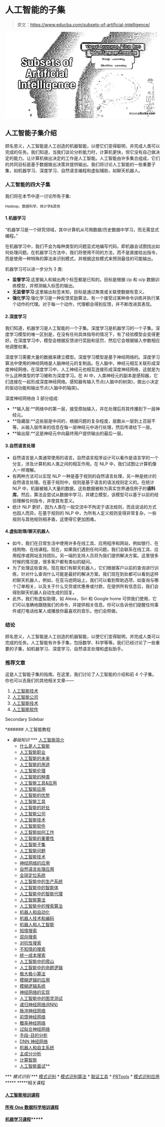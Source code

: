 # 人工智能的子集

> 原文：<https://www.educba.com/subsets-of-artificial-intelligence/>

![Subsets of Artificial Intelligence](img/0903876d0fbae41cf0280bcf7c5f082f.png)



## 人工智能子集介绍

顾名思义，人工智能是人工创造的机器智能，以使它们变得聪明，并完成人类可以完成的任务。我们知道，当我们谈论分析能力时，计算机更快，但它没有自己做决定的能力。让计算机做出决定的工作是人工智能。人工智能由许多集合组成，它们的共同目标是基于数据做出决策并提供输出。我们将讨论人工智能的一些重要子集，如机器学习、深度学习、自然语言编程和虚拟辅助，如聊天机器人。

### 人工智能的四大子集

我们将在本节中逐一讨论所有子集:

<small>Hadoop、数据科学、统计学&其他</small>

#### 1.机器学习

“机器学习是一个研究领域，其中计算机从可用数据/历史数据中学习，而无需显式编程。”

在机器学习中，我们不会为每种类型的问题显式地编写代码，即机器会试图找出如何处理问题。在机器学习方法中，我们将使用不同的方法，而不是直接给出指令，而是使用一种特殊的算法来识别模式，并根据这些模式来预测最佳的可能输出。

机器学习可以进一步分为 3 类:

*   **监督学习**:这里输入和输出两个标签都是已知的。目标是根据 i/p 和 o/p 数据训练模型，并预测输入标签的输出。
*   **无监督学习**:这里输出标签未知，目标是通过聚类或关联使数据有意义。
*   **强化学习**:强化学习是一种反馈奖励算法，有一个接受过某种命令训练并执行某个动作的代理。对于每一个动作，代理都会得到反馈，并不断改进其表现。

#### 2.深度学习

我们知道，机器学习是人工智能的一个子集。深度学习是机器学习的一个子集。深度学习模型的唯一区别是，在没有任何具体指导的情况下，有了经验模型会变得更好。在深度学习中，模型会根据反馈进行奖励和惩罚，然后它会根据输入参数相应地调整权重。

深度学习需要大量的数据来建立模型。深度学习模型是基于神经网络的。深度学习算法中使用的神经网络是人脑神经元的复制品。在人脑中，神经元相互关联形成深度神经网络，在深度学习中，人工神经元也相互连接形成深度神经网络，这就是为什么这种类型的学习被称为深度学习。在 AI 中，人类神经元的副本是感知器，它们连接在一起形成深度神经网络。感知器有输入节点(人脑中的树突)，做出小决定的驱动功能和输出节点(人脑中的轴突)。

深度神经网络由 3 部分组成:

*   **输入层:**网络中的第一层，接受原始输入，并在处理后将其传播到下一层神经元。
*   **隐藏层:**这些层是中间的，根据问题的复杂程度，层数从一层到上百层不等。从输入层传来的信息在每一层神经元中进行处理，然后传递给下一层。
*   **输出层:**这是神经元中向最终用户提供输出的最后一层。

#### 3.自然语言处理

*   自然语言是人类通常使用的语言。自然语言程序设计可以看作是语言学的一个分支，涉及计算机和人类之间的相互作用。在 NLP 中，我们试图让计算机像人一样理解。
*   有两种方法可以实现 NLP 一种是基于规则的自然语言处理，另一种是统计的自然语言处理。在基于规则中，规则是基于语言的语法规则定义的。在统计 NLP 中，机器被输入大量的数据，这些数据被称为真实世界通信例子的**语料库**。然后，算法会尝试从数据中学习，并建立模型，该模型可以基于以前的经验理解任何指令，并使其有意义。
*   统计 NLP 更好，因为人类在一般交流中不拘泥于语法规则，而且说话的方式也因人而异。在基于规则的 NLP 中，为所有人定义规则变得非常复杂，一些规则与其他规则相矛盾，这使得它更加困难。

#### 4.虚拟助理/聊天机器人

*   如今，我们在日常生活中使用许多在线工具、应用程序和网站，例如银行、在线购物、在线课程。现在，如果我们遇到任何问题，我们会联系在线工具、应用程序或网站支持团队。另一端的支持人员将为我们提供解决方案。这里很多时候的情况是，很多客户都有类似的疑问。
*   为了处理这些查询，现在我们有聊天机器人，它们根据客户以前的查询进行训练，针对什么查询什么可能是最好的解决方案。我们现在到处都可以看到这样的聊天机器人，例如，在亚马逊网站上，我们可以看到帮助选项，如查询与哪个订单相关，以及关于什么交货或优惠券或付款，在提供所有信息后，我们会得到聊天机器人自动生成的回复。
*   此外，我们有虚拟助理，如 Alexa，Siri 和 Google home 可供我们使用，它们可以准确地跟随我们的命令，并提供相关信息。你可以告诉他们提醒任何事件或打电话给某人或播放你最喜欢的音乐，他们会照做。

### **结论**

顾名思义，人工智能是人工创造的机器智能，以使它们变得聪明，并完成人类可以完成的任务。人工智能有许多子集，包括数学、科学等等。我们已经讨论了一些重要的子集，如机器学习、深度学习、自然语言处理和虚拟助手。

### 推荐文章

这是人工智能子集的指南。在这里，我们讨论了人工智能的介绍和前 4 个子集。你也可以去我们的其他相关文章——

1.  [人工智能技术](https://www.educba.com/artificial-intelligence-technology/)
2.  [人工智能公司](https://www.educba.com/artificial-intelligence-companies/)
3.  [人工智能技术](https://www.educba.com/artificial-intelligence-techniques/)
4.  [人工智能软件](https://www.educba.com/artificial-intelligence-software/)





Secondary Sidebar

  *###### 人工智能教程

*   *基础知识* ***   [人工智能简介](https://www.educba.com/introduction-to-artificial-intelligence/)
    *   [什么是人工智能](https://www.educba.com/what-is-artificial-intelligence/)
    *   [人工智能职业](https://www.educba.com/careers-in-artificial-intelligence/)
    *   [人工智能的未来](https://www.educba.com/future-of-artificial-intelligence/)
    *   [人工智能的用途](https://www.educba.com/uses-of-artificial-intelligence/)
    *   [人工智能伦理](https://www.educba.com/artificial-intelligence-ethics/)
    *   [人工智能的种类](https://www.educba.com/types-of-artificial-intelligence/)
    *   [人工智能工具&应用](https://www.educba.com/artificial-intelligence-tools-applications/)
    *   [人工智能应用](https://www.educba.com/artificial-intelligence-applications/)
    *   [人工智能的优势](https://www.educba.com/advantages-of-artificial-intelligence/)
    *   [人工智能工具](https://www.educba.com/artificial-intelligence-tools/)
    *   [人工智能的好处](https://www.educba.com/benefits-of-artificial-intelligence/)
    *   [人工智能公司](https://www.educba.com/artificial-intelligence-companies/)
    *   [人工智能技术](https://www.educba.com/artificial-intelligence-techniques/)
    *   [人工智能软件](https://www.educba.com/artificial-intelligence-software/)
    *   [人工智能如何工作](https://www.educba.com/how-artificial-intelligence-works/)
    *   [人工智能的重要性](https://www.educba.com/importance-of-artificial-intelligence/)
    *   [人工智能子集](https://www.educba.com/subsets-of-artificial-intelligence/)
    *   [人工智能问题](https://www.educba.com/artificial-intelligence-problems/)
    *   [人工智能技术](https://www.educba.com/artificial-intelligence-technology/)
    *   [神经网络的应用](https://www.educba.com/application-of-neural-network/)
    *   [自然语言处理应用](https://www.educba.com/applications-of-nlp/)
    *   [全球定位系统](https://www.educba.com/global-positioning-systems/)
    *   [人工智能中的生产系统](https://www.educba.com/production-system-in-ai/)
    *   [人工智能中的智能体](https://www.educba.com/agents-in-artificial-intelligence/)
    *   [人工智能中的智能代理](https://www.educba.com/intelligent-agent-in-ai/)
    *   [人工智能算法](https://www.educba.com/artificial-intelligence-algorithm/)
    *   [人工智能中的搜索算法](https://www.educba.com/search-algorithms-in-ai/)
    *   [机器人和自动化](https://www.educba.com/robotics-and-automation/)
    *   [机器人技术和编码](https://www.educba.com/robotics-and-coding/)
    *   [机器人和人工智能](https://www.educba.com/robotics-and-artificial-intelligence/)
    *   [知情搜索](https://www.educba.com/informed-search/)
    *   [双向搜索](https://www.educba.com/bidirectional-search/)
    *   [对抗性搜索](https://www.educba.com/adversarial-search/)
    *   [不知情的搜索](https://www.educba.com/uninformed-search/)
    *   [统一成本搜索](https://www.educba.com/uniform-cost-search/)
    *   [人工智能中的爬山](https://www.educba.com/hill-climbing-in-artificial-intelligence/)
    *   [人工智能中的命题逻辑](https://www.educba.com/propositional-logic-in-ai/)
    *   [极大极小算法](https://www.educba.com/minimax-algorithm/)
    *   [模糊逻辑的应用](https://www.educba.com/applications-of-fuzzy-logic/)
    *   [模糊逻辑系统](https://www.educba.com/fuzzy-logic-system/)
    *   [神经网络的实现](https://www.educba.com/implementation-of-neural-networks/)
    *   [人工智能中的图灵测试](https://www.educba.com/turing-test-in-ai/)
    *   [递归神经网络(RNN)](https://www.educba.com/recurrent-neural-networks-rnn/)
    *   [脉冲神经网络](https://www.educba.com/spiking-neural-network/)
    *   [前馈神经网络](https://www.educba.com/feedforward-neural-networks/)
    *   [概率神经网络](https://www.educba.com/probabilistic-neural-network/)
    *   [过拟合神经网络](https://www.educba.com/overfitting-neural-network/)
    *   [手段-目的分析](https://www.educba.com/means-ends-analysis/)
    *   [DNN 神经网络](https://www.educba.com/dnn-neural-network/)
    *   [机器人和自主系统](https://www.educba.com/robotics-and-autonomous-system/)
    *   [主成分分析](https://www.educba.com/principal-component-analysis/)
    *   [计算智能](https://www.educba.com/computational-intelligence/)
    *   [人工智能面试](https://www.educba.com/artificial-intelligence-interview-questions/)** 

 ***   *模式识别* ***   [模式识别](https://www.educba.com/pattern-recognition/)
    *   [模式识别算法](https://www.educba.com/pattern-recognition-algorithms/)
    *   [取证工具](https://www.educba.com/forensic-tools/)
    *   [PRTools](https://www.educba.com/prtools/)
    *   [模式识别应用](https://www.educba.com/pattern-recognition-applications/)*****  *****相关课程

#### [人工智能培训课程](https://www.educba.com/data-science/courses/artificial-intelligence-course/)

#### [所有 One 数据科学培训课程](https://www.educba.com/data-science/courses/data-science-course/)

#### [机器学习课程](https://www.educba.com/data-science/courses/machine-learning-course/)***** 



